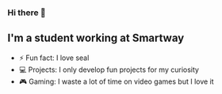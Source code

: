 ### Hi there 👋

<!--
**EwenBALOUIN/EwenBALOUIN** is a ✨ _special_ ✨ repository because its `README.md` (this file) appears on your GitHub profile.

Here are some ideas to get you started:

- 🔭 I’m currently working on ...
- 🌱 I’m currently learning ...
- 👯 I’m looking to collaborate on ...
- 🤔 I’m looking for help with ...
- 💬 Ask me about ...
- 📫 How to reach me: ...
- 😄 Pronouns: ...
- ⚡ Fun fact: ...
-->
## I'm a student working at Smartway
 - ⚡ Fun fact: I love seal
 - 💻 Projects: I only develop fun projects for my curiosity
 - 🎮 Gaming: I waste a lot of time on video games but I love it
 <!-- - 🚀 My Website: https://ewenbalouin.github.io/  -->
 

